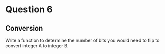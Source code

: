 # Question 6
## Conversion
Write a function to determine the number of bits you would need to flip to convert integer A to integer B.
